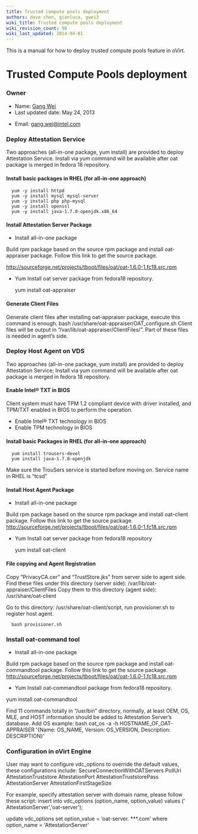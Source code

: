 ```yaml
---
title: Trusted compute pools deployment
authors: dave chen, gianluca, gwei3
wiki_title: Trusted compute pools deployment
wiki_revision_count: 98
wiki_last_updated: 2014-04-01
---
```


This is a manual for how to deploy trusted compute pools feature in oVirt.

# Trusted Compute Pools deployment

### Owner

*   Name: [ Gang Wei](User:gwei3)
*   Last updated date: May 24, 2013

<!-- -->

*   Email: <gang.wei@intel.com>

### Deploy Attestation Service

Two approaches (all-in-one package, yum install) are provided to deploy Attestation Service. Install via yum command will be available after oat package is merged in fedora 18 repository.

#### Install basic packages in RHEL (for all-in-one approach)

      yum -y install httpd
      yum -y install mysql mysql-server
      yum -y install php php-mysql
      yum -y install openssl
      yum -y install java-1.7.0-openjdk.x86_64

#### Install Attestation Server Package

*   Install all-in-one package

Build rpm package based on the source rpm package and install oat-appraiser package. Follow this link to get the source package.

<http://sourceforge.net/projects/tboot/files/oat/oat-1.6.0-1.fc18.src.rpm>

*   Yum Install oat server package from fedora18 repository.

      yum install oat-appraiser

#### Generate Client Files

Generate client files after installing oat-appraiser package, execute this command is enough. bash /usr/share/oat-appraiser/OAT_configure.sh Client files will be output in “/var/lib/oat-appraiser/ClientFiles/”. Part of these files is needed in agent’s side.

### Deploy Host Agent on VDS

Two approaches (all-in-one package, yum install) are provided to deploy Attestation Service; Install via yum command will be available after oat package is merged in fedora 18 repository.

#### Enable Intel® TXT in BIOS

Client system must have TPM 1.2 compliant device with driver installed, and TPM/TXT enabled in BIOS to perform the operation.

*   Enable Intel® TXT technology in BIOS
*   Enable TPM technology in BIOS

#### Install basic Packages in RHEL (for all-in-one approach)

      yum install trousers-devel
      yum install java-1.7.0-openjdk

Make sure the TrouSers service is started before moving on. Service name in RHEL is “tcsd”

#### Install Host Agent Package

*   Install all-in-one package

Build rpm package based on the source rpm package and install oat-client package. Follow this link to get the source package. <http://sourceforge.net/projects/tboot/files/oat/oat-1.6.0-1.fc18.src.rpm>

*   Yum Install oat server package from fedora18 repository

      yum install oat-client

#### File copying and Agent Registration

Copy “PrivacyCA.cer” and “TrustStore.jks” from server side to agent side. Find these files under this directory (server side): /var/lib/oat-appraiser/ClientFiles Copy them to this directory (agent side): /usr/share/oat-client

Go to this directory: /usr/share/oat-client/script, run provisioner.sh to register host agent.

      bash provisioner.sh

### Install oat-command tool

*   Install all-in-one package

Build rpm package based on the source rpm package and install oat-commandtool package. Follow this link to get the source package. <http://sourceforge.net/projects/tboot/files/oat/oat-1.6.0-1.fc18.src.rpm>

*   Yum Install oat-commandtool package from fedora18 repository.

yum install oat-commandtool

Find 11 commands totally in “/usr/bin” directory, normally, at least OEM, OS, MLE, and HOST information should be added to Attestation Server’s database. Add OS example: bash oat_os -a -h HOSTNAME_OF_OAT-APPRAISER '{Name: OS_NAME, Version: OS_VERSION, Description: DESCRIPTION}'

### Configuration in oVirt Engine

User may want to configure vdc_options to override the default values, these configurations include: SecureConnectionWithOATServers PollUri AttestationTruststore AttestationPort AttestationTruststorePass AttestationServer AttestationFirstStageSize

For example, specify attestation server with domain name, please follow these script: insert into vdc_options (option_name, option_value) values (' AttestationServer','oat-server');

update vdc_options set option_value = ‘oat-server. \*\*\*.com’ where option_name = 'AttestationServer'
